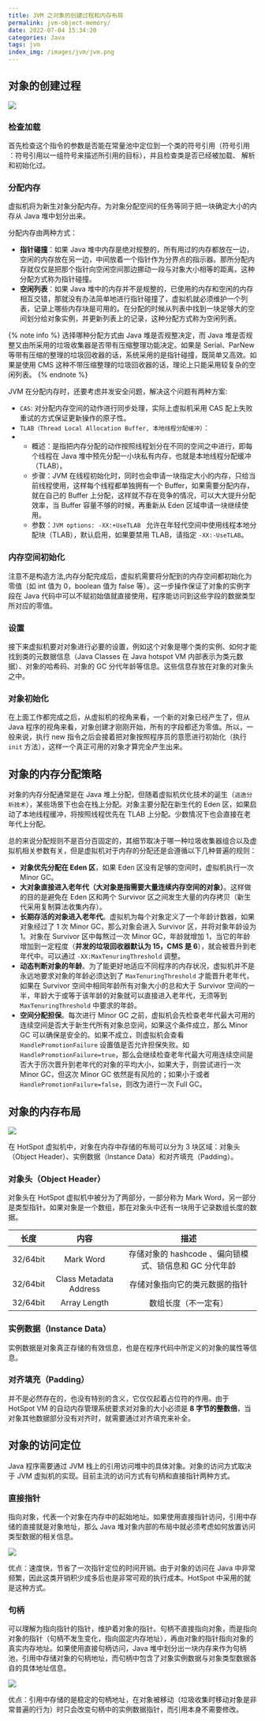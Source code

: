 ```yaml
---
title: JVM 之对象的创建过程和内存布局
permalink: jvm-object-memory/
date: 2022-07-04 15:34:20
categories: Java
tags: jvm
index_img: /images/jvm/jvm.png
---
```


## 对象的创建过程

![](/images/jvm/jvm-object-memory-01.png)

### 检查加载

首先检查这个指令的参数是否能在常量池中定位到一个类的符号引用（符号引用 ：符号引用以一组符号来描述所引用的目标），并且检查类是否已经被加载、 解析和初始化过。

### 分配内存

虚拟机将为新生对象分配内存。为对象分配空间的任务等同于把一块确定大小的内存从 Java 堆中划分出来。

分配内存由两种方式：

- **指针碰撞**：如果 Java 堆中内存是绝对规整的，所有用过的内存都放在一边，空闲的内存放在另一边，中间放着一个指针作为分界点的指示器。那所分配内存就仅仅是把那个指针向空闲空间那边挪动一段与对象大小相等的距离，这种分配方式称为指针碰撞。
- **空闲列表**：如果 Java 堆中的内存并不是规整的，已使用的内存和空闲的内存相互交错，那就没有办法简单地进行指针碰撞了，虚拟机就必须维护一个列表，记录上哪些内存块是可用的。在分配的时候从列表中找到一块足够大的空间划分给对象实例，并更新列表上的记录，这种分配方式称为空闲列表。

{% note info %}
选择哪种分配方式由 Java 堆是否规整决定，而 Java 堆是否规整又由所采用的垃圾收集器是否带有压缩整理功能决定。如果是 Serial、ParNew 等带有压缩的整理的垃圾回收器的话，系统采用的是指针碰撞，既简单又高效。如果是使用 CMS 这种不带压缩整理的垃圾回收器的话，理论上只能采用较复杂的空闲列表。
{% endnote %}

JVM 在分配内存时，还要考虑并发安全问题，解决这个问题有两种方案:

- `CAS`: 对分配内存空间的动作进行同步处理，实际上虚拟机采用 CAS 配上失败重试的方式保证更新操作的原子性。
- `TLAB（Thread Local Allocation Buffer, 本地线程分配缓冲）`：
- - 概述：是指把内存分配的动作按照线程划分在不同的空间之中进行，即每个线程在 Java 堆中预先分配一小块私有内存，也就是本地线程分配缓冲（TLAB）。
  - 步骤：JVM 在线程初始化时，同时也会申请一块指定大小的内存，只给当前线程使用，这样每个线程都单独拥有一个 Buffer，如果需要分配内存，就在自己的 Buffer 上分配，这样就不存在竞争的情况，可以大大提升分配效率，当 Buffer 容量不够的时候，再重新从 Eden 区域申请一块继续使用。
  - 参数：`JVM options: -XX:+UseTLAB ` 允许在年轻代空间中使用线程本地分配块（TLAB），默认启用，如果要禁用 TLAB，请指定 `-XX:-UseTLAB`。

### 内存空间初始化

注意不是构造方法,内存分配完成后，虚拟机需要将分配到的内存空间都初始化为零值（如 int 值为 0，boolean 值为 false 等）。这一步操作保证了对象的实例字段在 Java 代码中可以不赋初始值就直接使用，程序能访问到这些字段的数据类型所对应的零值。

### 设置

接下来虚拟机要对对象进行必要的设置，例如这个对象是哪个类的实例、如何才能找到类的元数据信息（Java Classes 在 Java hotspot VM 内部表示为类元数据）、对象的哈希码、对象的 GC 分代年龄等信息。这些信息存放在对象的对象头之中。

### 对象初始化

在上面工作都完成之后，从虚拟机的视角来看，一个新的对象已经产生了，但从 Java 程序的视角来看，对象创建才刚刚开始，所有的字段都还为零值。所以，一般来说，执行 new 指令之后会接着把对象按照程序员的意愿进行初始化（执行 `init` 方法），这样一个真正可用的对象才算完全产生出来。

## 对象的内存分配策略

对象的内存分配通常是在 Java 堆上分配，但随着虚拟机优化技术的诞生（`逃逸分析技术`），某些场景下也会在栈上分配。对象主要分配在新生代的 Eden 区，如果启动了本地线程缓冲，将按照线程优先在 TLAB 上分配。少数情况下也会直接在老年代上分配。

总的来说分配规则不是百分百固定的，其细节取决于哪一种垃圾收集器组合以及虚拟机相关参数有关，但是虚拟机对于内存的分配还是会遵循以下几种普遍的规则：

- **对象优先分配在 Eden 区**，如果 Eden 区没有足够的空间时，虚拟机执行一次 Minor GC。
- **大对象直接进入老年代（大对象是指需要大量连续内存空间的对象）**。这样做的目的是避免在 Eden 区和两个 Survivor 区之间发生大量的内存拷贝（新生代采用复制算法收集内存）。
- **长期存活的对象进入老年代**。虚拟机为每个对象定义了一个年龄计数器，如果对象经过了 1 次 Minor GC，那么对象会进入 Survivor 区，并将对象年龄设为 1。对象在 Survivor 区中每熬过一次 Minor GC，年龄就增加 1，当它的年龄增加到一定程度（**并发的垃圾回收器默认为 15，CMS 是 6**），就会被晋升到老年代中。可以通过 `-XX:MaxTenuringThreshold` 调整。
- **动态判断对象的年龄**。为了能更好地适应不同程序的内存状况，虚拟机并不是永远地要求对象的年龄必须达到了 `MaxTenuringThreshold` 才能晋升老年代，如果在 Survivor 空间中相同年龄所有对象大小的总和大于 Survivor 空间的一半，年龄大于或等于该年龄的对象就可以直接进入老年代，无须等到 `MaxTenuringThreshold` 中要求的年龄。
- **空间分配担保**。每次进行 Minor GC 之前，虚拟机会先检查老年代最大可用的连续空间是否大于新生代所有对象总空间，如果这个条件成立，那么 Minor GC 可以确保是安全的。如果不成立，则虚拟机会查看 `HandlePromotionFailure` 设置值是否允许担保失败。如 `HandlePromotionFailure=true`，那么会继续检查老年代最大可用连续空间是否大于历次晋升到老年代的对象的平均大小，如果大于，则尝试进行一次 Minor GC，但这次 Minor GC 依然是有风险的；如果小于或者 `HandlePromotionFailure=false`，则改为进行一次 Full GC。

## 对象的内存布局

![](/images/jvm/jvm-object-memory-02.png)

在 HotSpot 虚拟机中，对象在内存中存储的布局可以分为 3 块区域：对象头（Object Header）、实例数据（Instance Data）和对齐填充（Padding）。

### 对象头（Object Header）

对象头在 HotSpot 虚拟机中被分为了两部分，一部分称为 Mark Word，另一部分是类型指针。如果对象是一个数组，那在对象头中还有一块用于记录数组长度的数据。

|   长度   |          内容          |                          描述                          |
| :------: | :--------------------: | :----------------------------------------------------: |
| 32/64bit |       Mark Word        | 存储对象的 hashcode 、偏向锁模式、锁信息和 GC 分代年龄 |
| 32/64bit | Class Metadata Address |             存储对象指向它的类元数据的指针             |
| 32/64bit |      Array Length      |                  数组长度（不一定有）                  |

### 实例数据（Instance Data）

实例数据是对象真正存储的有效信息，也是在程序代码中所定义的对象的属性等信息。

### 对齐填充（Padding）

并不是必然存在的，也没有特别的含义，它仅仅起着占位符的作用。由于 HotSpot VM 的自动内存管理系统要求对对象的大小必须是 **8 字节的整数倍**，当对象其他数据部分没有对齐时，就需要通过对齐填充来补全。

## 对象的访问定位

Java 程序需要通过 JVM 栈上的引用访问堆中的具体对象。对象的访问方式取决于 JVM 虚拟机的实现。目前主流的访问方式有句柄和直接指针两种方式。

### 直接指针

指向对象，代表一个对象在内存中的起始地址。如果使用直接指针访问，引用中存储的直接就是对象地址，那么 Java 堆对象内部的布局中就必须考虑如何放置访问类型数据的相关信息。

![](/images/jvm/jvm-object-memory-03.png)

优点：速度快，节省了一次指针定位的时间开销。由于对象的访问在 Java 中非常频繁，因此这类开销积少成多后也是非常可观的执行成本。HotSpot 中采用的就是这种方式。

### 句柄

可以理解为指向指针的指针，维护着对象的指针。句柄不直接指向对象，而是指向对象的指针（句柄不发生变化，指向固定内存地址），再由对象的指针指向对象的真实内存地址。如果使用直接句柄访问，Java 堆中划分出一块内存来作为句柄池，引用中存储对象的句柄地址，而句柄中包含了对象实例数据与对象类型数据各自的具体地址信息。

![](/images/jvm/jvm-object-memory-04.png)

优点：引用中存储的是稳定的句柄地址，在对象被移动（垃圾收集时移动对象是非常普遍的行为）时只会改变句柄中的实例数据指针，而引用本身不需要修改。

